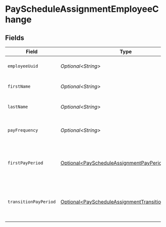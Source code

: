 # PayScheduleAssignmentEmployeeChange


## Fields

| Field                                                                                                                      | Type                                                                                                                       | Required                                                                                                                   | Description                                                                                                                |
| -------------------------------------------------------------------------------------------------------------------------- | -------------------------------------------------------------------------------------------------------------------------- | -------------------------------------------------------------------------------------------------------------------------- | -------------------------------------------------------------------------------------------------------------------------- |
| `employeeUuid`                                                                                                             | *Optional\<String>*                                                                                                        | :heavy_minus_sign:                                                                                                         | The UUID of the employee.                                                                                                  |
| `firstName`                                                                                                                | *Optional\<String>*                                                                                                        | :heavy_minus_sign:                                                                                                         | The employee's first name.                                                                                                 |
| `lastName`                                                                                                                 | *Optional\<String>*                                                                                                        | :heavy_minus_sign:                                                                                                         | The employee's last name.                                                                                                  |
| `payFrequency`                                                                                                             | *Optional\<String>*                                                                                                        | :heavy_minus_sign:                                                                                                         | New pay schedule frequency and name.                                                                                       |
| `firstPayPeriod`                                                                                                           | [Optional\<PayScheduleAssignmentPayPeriod>](../../models/components/PayScheduleAssignmentPayPeriod.md)                     | :heavy_minus_sign:                                                                                                         | Pay schedule assignment first pay period information.                                                                      |
| `transitionPayPeriod`                                                                                                      | [Optional\<PayScheduleAssignmentTransitionPayPeriod>](../../models/components/PayScheduleAssignmentTransitionPayPeriod.md) | :heavy_minus_sign:                                                                                                         | Pay schedule assignment transition pay period information.                                                                 |